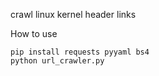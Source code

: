 crawl linux kernel header links

How to use
```
pip install requests pyyaml bs4
python url_crawler.py
```